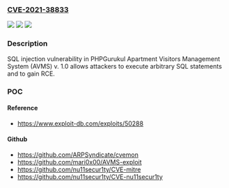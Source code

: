 ### [CVE-2021-38833](https://cve.mitre.org/cgi-bin/cvename.cgi?name=CVE-2021-38833)
![](https://img.shields.io/static/v1?label=Product&message=n%2Fa&color=blue)
![](https://img.shields.io/static/v1?label=Version&message=n%2Fa&color=blue)
![](https://img.shields.io/static/v1?label=Vulnerability&message=n%2Fa&color=brighgreen)

### Description

SQL injection vulnerability in PHPGurukul Apartment Visitors Management System (AVMS) v. 1.0 allows attackers to execute arbitrary SQL statements and to gain RCE.

### POC

#### Reference
- https://www.exploit-db.com/exploits/50288

#### Github
- https://github.com/ARPSyndicate/cvemon
- https://github.com/mari0x00/AVMS-exploit
- https://github.com/nu11secur1ty/CVE-mitre
- https://github.com/nu11secur1ty/CVE-nu11secur1ty

